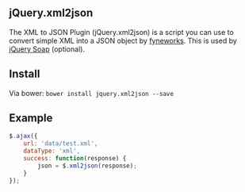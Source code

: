 jQuery.xml2json
---------------
The XML to JSON Plugin (jQuery.xml2json) is a script you can use to convert simple XML into a JSON object by [fyneworks](https://www.fyneworks.com/jquery/xml-to-json/).
This is used by [jQuery Soap](https://github.com/doedje/jquery.soap) (optional).
 
Install
-------
Via bower:
`bower install jquery.xml2json --save`

Example
-------
```Javascript
$.ajax({
    url: 'data/test.xml',
    dataType: 'xml',
    success: function(response) {
        json = $.xml2json(response);
    }
});
```
